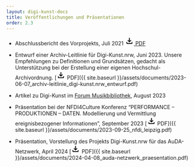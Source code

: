 ```yaml
---
layout: digi-kunst-docs
title: Veröffentlichungen und Präsentationen
order: 2.3
---
```


- Abschlussbericht des Vorprojekts, Juli 2021 [<svg class="download-icon" xmlns="http://www.w3.org/2000/svg" height="24" viewBox="0 -960 960 960" width="24"><path d="M480-320 280-520l56-58 104 104v-326h80v326l104-104 56 58-200 200ZM240-160q-33 0-56.5-23.5T160-240v-120h80v120h480v-120h80v120q0 33-23.5 56.5T720-160H240Z"/></svg> PDF](https://www.dh.nrw/fileadmin/user_upload/dh-nrw/pdf_word_Dokumente/Abschlussbericht_Digi-Kunst.nrw_20210705.pdf)

- Entwurf einer Archiv-Leitlinie für Digi-Kunst.nrw, Juni 2023. Unsere Empfehlungen zu Definitionen und Grundsätzen, gedacht als Unterstützung bei der Erstellung einer eigenen Hochschul-Archivordnung. [<svg class="download-icon" xmlns="http://www.w3.org/2000/svg" height="24" viewBox="0 -960 960 960" width="24"><path d="M480-320 280-520l56-58 104 104v-326h80v326l104-104 56 58-200 200ZM240-160q-33 0-56.5-23.5T160-240v-120h80v120h480v-120h80v120q0 33-23.5 56.5T720-160H240Z"/></svg> PDF]({{ site.baseurl }}/assets/documents/2023-06-07_archiv-leitlinie_digi-kunst.nrw_entwurf.pdf)

- Artikel zu Digi-Kunst im [Forum Musikbibliothek](https://journals.qucosa.de/fmb/index), August 2023

- Präsentation bei der NFDI4Culture Konferenz “PERFORMANCE – PRODUKTIONEN – DATEN. Modellierung und Vermittlung ereignisbezogener Informationen”, September 2023 [<svg class="download-icon" xmlns="http://www.w3.org/2000/svg" height="24" viewBox="0 -960 960 960" width="24"><path d="M480-320 280-520l56-58 104 104v-326h80v326l104-104 56 58-200 200ZM240-160q-33 0-56.5-23.5T160-240v-120h80v120h480v-120h80v120q0 33-23.5 56.5T720-160H240Z"/></svg> PDF]({{ site.baseurl }}/assets/documents/2023-09-25_nfdi_leipzig.pdf)


- Präsentation, Vorstellung des Projekts Digi-Kunst.nrw für das AuDA-Netzwerk, April 2024 [<svg class="download-icon" xmlns="http://www.w3.org/2000/svg" height="24" viewBox="0 -960 960 960" width="24"><path d="M480-320 280-520l56-58 104 104v-326h80v326l104-104 56 58-200 200ZM240-160q-33 0-56.5-23.5T160-240v-120h80v120h480v-120h80v120q0 33-23.5 56.5T720-160H240Z"/></svg> PDF]({{ site.baseurl }}/assets/documents/2024-04-08_auda-netzwerk_praesentation.pdf)
